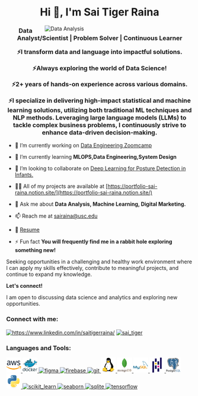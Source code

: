 <h1 align="center">Hi 👋, I'm Sai Tiger Raina</h1>
<img align="right" alt="Data Analysis" width="400" src="https://i.pinimg.com/originals/fc/71/63/fc71635c7f1b09ed30413f59bb749582.gif">
<h3 align="center">

**Data Analyst/Scientist | Problem Solver | Continuous Learner**

⚡I transform data and language into impactful solutions.

⚡Always exploring the world of Data Science! 

⚡2+ years of hands-on experience across various domains. 

⚡I specialize in delivering high-impact statistical and machine learning solutions, utilizing both traditional ML techniques and NLP methods. 
  Leveraging large language models (LLMs) to tackle complex business problems, I continuously strive to enhance data-driven decision-making.

</h3>

- 🔭 I’m currently working on [Data Engineering Zoomcamp](https://github.com/saitiger/Data-Engineering-Zoomcamp)

- 🌱 I’m currently learning **MLOPS,Data Engineering,System Design**

- 👯 I’m looking to collaborate on [Deep Learning for Posture Detection in Infants.](https://github.com/saitiger/Tummy-Time)

- 👨‍💻 All of my projects are available at [https://portfolio-sai-raina.notion.site/](https://portfolio-sai-raina.notion.site/)

- 💬 Ask me about **Data Analysis, Machine Learning, Digital Marketing.**

- 📫 Reach me at sairaina@usc.edu

- 📄 [Resume](https://drive.google.com/file/d/1POK24MV_7EotAqpOps5iFiBMFgxnogG8/view?usp=sharing)

- ⚡ Fun fact **You will frequently find me in a rabbit hole exploring something new!**

Seeking opportunities in a challenging and healthy work environment where I can apply my skills effectively, contribute to meaningful projects, and continue to expand my knowledge.

**Let's connect!** 

I am open to discussing data science and analytics and exploring new opportunities.

<h3 align="left">Connect with me:</h3>
<p align="left">
<a href="https://linkedin.com/in/https://www.linkedin.com/in/saitigerraina/" target="blank"><img align="center" src="https://raw.githubusercontent.com/rahuldkjain/github-profile-readme-generator/master/src/images/icons/Social/linked-in-alt.svg" alt="https://www.linkedin.com/in/saitigerraina/" height="30" width="40" /></a>
<a href="https://www.leetcode.com/sai_tiger" target="blank"><img align="center" src="https://raw.githubusercontent.com/rahuldkjain/github-profile-readme-generator/master/src/images/icons/Social/leet-code.svg" alt="sai_tiger" height="30" width="40" /></a>
</p>

<h3 align="left">Languages and Tools:</h3>
<p align="left"> <a href="https://aws.amazon.com" target="_blank" rel="noreferrer"> <img src="https://raw.githubusercontent.com/devicons/devicon/master/icons/amazonwebservices/amazonwebservices-original-wordmark.svg" alt="aws" width="40" height="40"/> </a> <a href="https://www.docker.com/" target="_blank" rel="noreferrer"> <img src="https://raw.githubusercontent.com/devicons/devicon/master/icons/docker/docker-original-wordmark.svg" alt="docker" width="40" height="40"/> </a> <a href="https://www.figma.com/" target="_blank" rel="noreferrer"> <img src="https://www.vectorlogo.zone/logos/figma/figma-icon.svg" alt="figma" width="40" height="40"/> </a> <a href="https://firebase.google.com/" target="_blank" rel="noreferrer"> <img src="https://www.vectorlogo.zone/logos/firebase/firebase-icon.svg" alt="firebase" width="40" height="40"/> </a> <a href="https://git-scm.com/" target="_blank" rel="noreferrer"> <img src="https://www.vectorlogo.zone/logos/git-scm/git-scm-icon.svg" alt="git" width="40" height="40"/> </a> <a href="https://www.linux.org/" target="_blank" rel="noreferrer"> <img src="https://raw.githubusercontent.com/devicons/devicon/master/icons/linux/linux-original.svg" alt="linux" width="40" height="40"/> </a> <a href="https://www.mongodb.com/" target="_blank" rel="noreferrer"> <img src="https://raw.githubusercontent.com/devicons/devicon/master/icons/mongodb/mongodb-original-wordmark.svg" alt="mongodb" width="40" height="40"/> </a> <a href="https://www.mysql.com/" target="_blank" rel="noreferrer"> <img src="https://raw.githubusercontent.com/devicons/devicon/master/icons/mysql/mysql-original-wordmark.svg" alt="mysql" width="40" height="40"/> </a> <a href="https://pandas.pydata.org/" target="_blank" rel="noreferrer"> <img src="https://raw.githubusercontent.com/devicons/devicon/2ae2a900d2f041da66e950e4d48052658d850630/icons/pandas/pandas-original.svg" alt="pandas" width="40" height="40"/> </a> <a href="https://www.postgresql.org" target="_blank" rel="noreferrer"> <img src="https://raw.githubusercontent.com/devicons/devicon/master/icons/postgresql/postgresql-original-wordmark.svg" alt="postgresql" width="40" height="40"/> </a> <a href="https://www.python.org" target="_blank" rel="noreferrer"> <img src="https://raw.githubusercontent.com/devicons/devicon/master/icons/python/python-original.svg" alt="python" width="40" height="40"/> </a> <a href="https://scikit-learn.org/" target="_blank" rel="noreferrer"> <img src="https://upload.wikimedia.org/wikipedia/commons/0/05/Scikit_learn_logo_small.svg" alt="scikit_learn" width="40" height="40"/> </a> <a href="https://seaborn.pydata.org/" target="_blank" rel="noreferrer"> <img src="https://seaborn.pydata.org/_images/logo-mark-lightbg.svg" alt="seaborn" width="40" height="40"/> </a> <a href="https://www.sqlite.org/" target="_blank" rel="noreferrer"> <img src="https://www.vectorlogo.zone/logos/sqlite/sqlite-icon.svg" alt="sqlite" width="40" height="40"/> </a> <a href="https://www.tensorflow.org" target="_blank" rel="noreferrer"> <img src="https://www.vectorlogo.zone/logos/tensorflow/tensorflow-icon.svg" alt="tensorflow" width="40" height="40"/> </a> </p>
